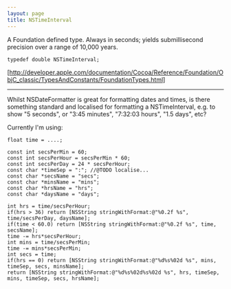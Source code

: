 ```yaml
---
layout: page
title: NSTimeInterval
---
```


A Foundation defined type. Always in seconds; yields submillisecond precision over a range of 10,000 years.

    typedef double NSTimeInterval;

[http://developer.apple.com/documentation/Cocoa/Reference/Foundation/ObjC_classic/TypesAndConstants/FoundationTypes.html]


----
Whilst NSDateFormatter is great for formatting dates and times, is there something standard and localised for formatting a NSTimeInterval, e.g. to show "5 seconds", or "3:45 minutes", "7:32:03 hours", "1.5 days", etc?

Currently I'm using:
    
    float time = ....;

    const int secsPerMin = 60;
    const int secsPerHour = secsPerMin * 60;
    const int secsPerDay = 24 * secsPerHour;
    const char *timeSep = ":"; //@TODO localise...
    const char *secsName = "secs";
    const char *minsName = "mins";
    const char *hrsName = "hrs";
    const char *daysName = "days";

    int hrs = time/secsPerHour;
    if(hrs > 36) return [NSString stringWithFormat:@"%0.2f %s", time/secsPerDay, daysName];
    if(time < 60.0) return [NSString stringWithFormat:@"%0.2f %s", time, secsName];
    time -= hrs*secsPerHour;
    int mins = time/secsPerMin;
    time -= mins*secsPerMin;
    int secs = time;
    if(hrs == 0) return [NSString stringWithFormat:@"%d%s%02d %s", mins, timeSep, secs, minsName];
    return [NSString stringWithFormat:@"%d%s%02d%s%02d %s", hrs, timeSep, mins, timeSep, secs, hrsName];	

